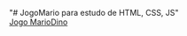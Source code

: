 "# JogoMario para estudo de HTML, CSS, JS" 
<br/>
<a href="https://jbferraz.github.io/JogoMario/">Jogo MarioDino</a>
